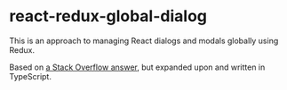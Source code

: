 # react-redux-global-dialog

This is an approach to managing React dialogs and modals globally using Redux.

Based on [a Stack Overflow answer](https://stackoverflow.com/a/35641680/5171478), but expanded upon and written in TypeScript.
